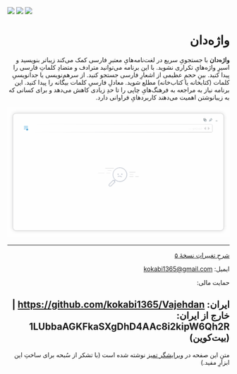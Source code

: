 <div dir="rtl">

<div dir="ltr">
  
![](https://img.shields.io/github/downloads/kokabi1365/vajehdan/total)
![](https://img.shields.io/github/v/release/kokabi1365/vajehdan)
![](https://img.shields.io/github/license/kokabi1365/vajehdan)
  
</div>
  
# واژه‌دان

**واژه‌دان** با جستجویِ سریع در لغت‌نامه‌هایِ معتبرِ فارسی کمک می‌کند زیباتر بنویسید و اسیرِ واژه‌هایِ تکراری نشوید. با این برنامه می‌توانید مترادف و متضادِ کلماتِ فارسی را پیدا کنید. بینِ حجمِ عظیمی از اشعارِ فارسی جستجو کنید. از سرهم‌نویسی یا جدانویسیِ کلمات (کتابخانه یا کتاب‌خانه) مطلع شوید. معادلِ فارسیِ کلمات بیگانه را پیدا کنید. این برنامه نیاز به مراجعه به فرهنگ‌هایِ چاپی را تا حدِ زیادی کاهش می‌دهد و برای کسانی که به زیبانوشتن اهمیت می‌دهند کاربردهایِ فراوانی دارد. 

![](docs/assets/images/demo.gif)

---

[شرحِ تغییراتِ نسخهٔ ۵](https://vrgl.ir/ORezt)
  
ایمیل: kokabi1365@gmail.com
  
حمایت مالی: 

ایران: https://github.com/kokabi1365/Vajehdan | خارج از ایران: 1LUbbaAGKFkaSXgDhD4AAc8i2kipW6Qh2R (بیت‌کوین) 
---

متنِ این صفحه در [ویرایشگر تمیز](https://www.sobhe.ir/moratab/) نوشته شده است (با تشکر از سُبحه برای ساختِ این ابزارِ مفید.) 

</div>
